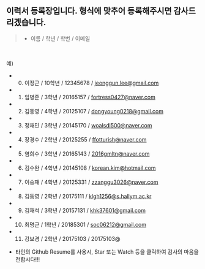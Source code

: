 
## 이력서 등록장입니다. 형식에 맞추어 등록해주시면 감사드리겠습니다.

>  - 이름 / 학년 / 학번 / 이메일
<br>

예)

  - 0) 이정근 / 10학년 / 12345678 / jeonggun.lee@gmail.com
  - 1) 임병준 / 3학년 / 20165157 / fortress0427@naver.com
  - 2) 김동영 / 4학년 / 20125107 / dongyoung0218@gmail.com
  - 3) 정재민 / 3학년 / 20145170 / woalsdl500@naver.com
  - 4) 장경수 / 2학년 / 20125255 / ffotturish@naver.com 
  - 5) 염희수 / 3학년 / 20165143  / 2016gmltn@naver.com
  - 6) 김수완 / 4학년 / 20145108 / korean.kim@hotmail.com
  - 7) 이승재 / 4학년 / 20125331 / zzanggu3026@naver.com  
  - 8) 김동영 / 2학년 / 20175111 / klgh1256@s.hallym.ac.kr
  - 9) 김재석 / 3학년 / 20157131 / khk37601@gmail.com
  - 10) 최명근 / 1학년 / 20185301 / soc06212@gmail.com
  - 11) 강보경 / 2학년 / 20175103 / 20175103@
  
  - 타인의 Github Resume를 사용시, Star 또는 Watch 등을 클릭하여 감사의 마음을 전합시다!!!
  
